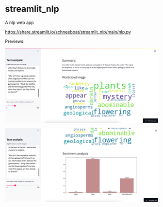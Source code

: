# streamlit_nlp
A nlp web app

https://share.streamlit.io/schneeboat/streamlit_nlp/main/nlp.py

Previews:

![prev_1](https://github.com/schneeboat/streamlit_nlp/blob/main/prev_1.png)

![prev_2](https://github.com/schneeboat/streamlit_nlp/blob/main/prev_2.png)
